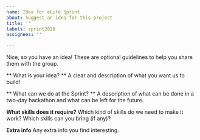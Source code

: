 ```yaml
---
name: Idea for eLife Sprint
about: Suggest an idea for this project
title: ''
labels: sprint2020
assignees: ''

---
```


Nice, so you have an idea! These are optional guidelines to help you share them with the group. 

** What is your idea? **
A clear and description of what you want us to build!

** What can we do at the Sprint? **
A description of what can be done in a two-day hackathon and what can be left for the future.

**What skills does it require?**
Which kind of skills do we need to make it work? Which skills can you bring (if any)? 

**Extra info**
Any extra info you find interesting.
